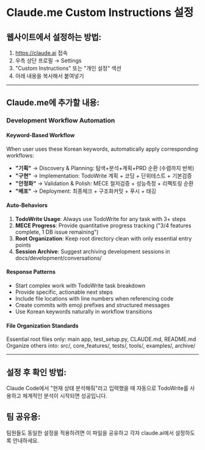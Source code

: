 # Claude.me Custom Instructions 설정

## 웹사이트에서 설정하는 방법:
1. https://claude.ai 접속
2. 우측 상단 프로필 → Settings
3. "Custom Instructions" 또는 "개인 설정" 섹션
4. 아래 내용을 복사해서 붙여넣기

---

## Claude.me에 추가할 내용:

### Development Workflow Automation

#### Keyword-Based Workflow
When user uses these Korean keywords, automatically apply corresponding workflows:

- **"기획"** → Discovery & Planning: 탐색+분석+계획+PRD 순환 (수렴까지 반복)
- **"구현"** → Implementation: TodoWrite 계획 + 코딩 + 단위테스트 + 기본검증
- **"안정화"** → Validation & Polish: MECE 철저검증 + 성능측정 + 리팩토링 순환
- **"배포"** → Deployment: 최종체크 + 구조화커밋 + 푸시 + 태깅

#### Auto-Behaviors
1. **TodoWrite Usage**: Always use TodoWrite for any task with 3+ steps
2. **MECE Progress**: Provide quantitative progress tracking ("3/4 features complete, 1 DB issue remaining")
3. **Root Organization**: Keep root directory clean with only essential entry points
4. **Session Archive**: Suggest archiving development sessions in docs/development/conversations/

#### Response Patterns
- Start complex work with TodoWrite task breakdown
- Provide specific, actionable next steps
- Include file locations with line numbers when referencing code  
- Create commits with emoji prefixes and structured messages
- Use Korean keywords naturally in workflow transitions

#### File Organization Standards
Essential root files only: main app, test_setup.py, CLAUDE.md, README.md
Organize others into: src/, core_features/, tests/, tools/, examples/, archive/

---

## 설정 후 확인 방법:
Claude Code에서 "현재 상태 분석해줘"라고 입력했을 때 자동으로 TodoWrite를 사용하고 체계적인 분석이 시작되면 성공입니다.

## 팀 공유용:
팀원들도 동일한 설정을 적용하려면 이 파일을 공유하고 각자 claude.ai에서 설정하도록 안내하세요.